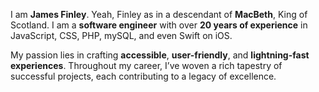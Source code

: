 I am **James Finley**. Yeah, Finley as in a descendant of **MacBeth**, King of Scotland. I am a **software engineer** with over **20 years of experience** in JavaScript, CSS, PHP, mySQL, and even Swift on iOS.

My passion lies in crafting **accessible**, **user-friendly**, and **lightning-fast experiences**. Throughout my career, I’ve woven a rich tapestry of successful projects, each contributing to a legacy of excellence.
